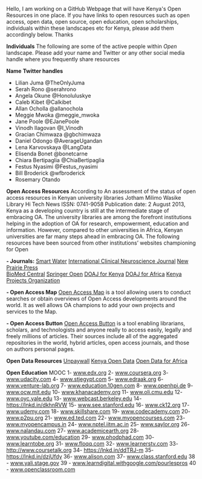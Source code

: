 Hello,
I am working on a GitHub Webpage that will have Kenya's Open Resources in one place. If you have links to open resources such as open access, open data, open source, open education, open scholarships, individuals within these landscapes etc for Kenya, please add them accordingly below.
Thanks

**Individuals**
The following are some of the active people within _Open_ landscape. Please add your name and Twitter or any other social media handle where you frequently share resources

**Name**                       **Twitter handles**
- Lilian Juma                   @TheOnlyJuma
- Serah Rono                  @serahrono
- Angela Okune              @Honoluluskye
- Caleb Kibet                  @Calkibet
- Allan Ocholla               @allanochola
- Meggie Mwoka           @meggie_mwoka
- Jane Poole                   @EJanePoole
- Vinodh Ilagovan          @I_Vinodh
- Gracian Chimwaza       @gbchimwaza
- Daniel Odongo           @AverageUgandan
- Lena Karvovskaya       @LangData
- Elisenda Bonet            @bonetcarne
- Chiara Bertipaglia       @ChiaBertipaglia
- Festus Nyasimi           @Festus_nyasimi
- Bill Broderick              @wfbroderick
- Rosemary Otando    

**Open Access Resources**
According to An assessment of the status of open access resources in Kenyan university libraries  Jotham Milimo Wasike  Library Hi Tech News  ISSN: 0741-9058
Publication date: 2 August 2013, Kenya as a developing country is still at the intermediate stage of embracing OA. The university libraries are among the forefront institutions helping in the adoption of OA for research, empowerment, education and information. However, compared to other universities in Africa, Kenyan universities are far many steps ahead in embracing OA.
The following resources have been sourced from other institutions’ websites championing for Open 

**- Journals:**
[Smart Water](https://doaj.org/toc/2198-2619)
[International Clinical Neuroscience Journal](https://doaj.org/toc/2383-2096) 
[New Prairie Press](https://newprairiepress.org/journals.html)  
[BioMed Central](https://newprairiepress.org/journals.html) 
[Springer Open](https://newprairiepress.org/journals.html) 
[DOAJ for Kenya](https://www.doaj.org/search?source=%7B%22query%22%3A%7B%22filtered%22%3A%7B%22filter%22%3A%7B%22bool%22%3A%7B%22must%22%3A%5B%7B%22term%22%3A%7B%22_type%22%3A%22journal%22%7D%7D%2C%7B%22term%22%3A%7B%22index.country.exact%22%3A%22Kenya%22%7D%7D%5D%7D%7D%2C%22query%22%3A%7B%22query_string%22%3A%7B%22query%22%3A%22kenya%22%2C%22default_operator%22%3A%22AND%22%7D%7D%7D%7D%7D) 
[DOAJ for Africa](https://doaj.org/search?source=%7B%22query%22%3A%7B%22filtered%22%3A%7B%22filter%22%3A%7B%22bool%22%3A%7B%22must%22%3A%5B%7B%22term%22%3A%7B%22_type%22%3A%22journal%22%7D%7D%5D%7D%7D%2C%22query%22%3A%7B%22query_string%22%3A%7B%22query%22%3A%22africa%22%2C%22default_operator%22%3A%22AND%22%7D%7D%7D%7D%2C%22from%22%3A20%7D) 
[Kenya Projects Organization](http://www.kenpro.org/list-of-open-access-journal-links/) 

**- Open Access Map**
[Open Access Map](http://www.openaccessmap.org/) is a tool allowing  users to conduct searches or obtain overviews of Open Access developments around the world. It as well allows OA champions to add your own projects and services to the Map.

**- Open Access Button**
[Open Access Button](https://openaccessbutton.org/) is a tool enabling librarians, scholars, and technologists and anyone really to access easily, legally and freely millions of articles. Their sources include all of the aggregated repositories in the world, hybrid articles, open access journals, and those on authors personal pages.


**Open Data Resources**
[Unpaywall](http://unpaywall.org/)
[Kenya Open Data](http://www.opendata.go.ke/) 
[Open Data for Africa](https://kenya.opendataforafrica.org/) 


**Open Education**
MOOC
 1- www.edx.org
 2- www.coursera.org
 3- www.udacity.com
 4- www.stjegypt.com
 5- www.edraak.org
 6- www.venture-lab.org
 7- www.education.10gen.com
 8- www.openhpi.de
 9- www.ocw.mit.edu
 10-  www.khanacademy.org
 11- www.oli.cmu.edu
 12- www.oyc.yale.edu
 13- www.webcast.berkeley.edu
 14- https://lnkd.in/dkhnRVW
 15- www.see.stanford.edu
 16- www.ck12.org
 17- www.udemy.com
 18- www.skillshare.com
19- www.codecademy.com
 20- www.p2pu.org
 21- www.ed.ted.com
 22- www.myopencourses.com
 23- www.myopencampus.in
 24- www.nptel.iitm.ac.in
 25- www.saylor.org
 26- www.nalandau.com
 27- www.academicearth.org
 28- www.youtube.com/education
 29- www.phodphad.com
 30- www.learntobe.org
 31- www.floqq.com
32- www.learnerstv.com
 33- http://www.coursetalk.org
 34- https://lnkd.in/ddTRJ-m
 35- https://lnkd.in/dzjUfdy
 36- www.alison.com
 37- www.class.stanford.edu
 38 - www.yali.stage.gov
 39 - www.learndigital.withgoogle.com/pourlespros
 40 - www.openclassroom.com
